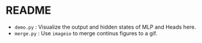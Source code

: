 # README

- `demo.py` : Visualize the output and hidden states of MLP and Heads here.
- `merge.py` : Use `imageio` to merge continus figures to a gif.